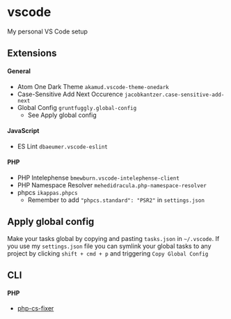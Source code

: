 # vscode
My personal VS Code setup

## Extensions
#### General
- Atom One Dark Theme `akamud.vscode-theme-onedark`
- Case-Sensitive Add Next Occurence `jacobkantzer.case-sensitive-add-next`
- Global Config `gruntfuggly.global-config`
  - See Apply global config

#### JavaScript
- ES Lint `dbaeumer.vscode-eslint`

#### PHP
- PHP Intelephense `bmewburn.vscode-intelephense-client`
- PHP Namespace Resolver `mehedidracula.php-namespace-resolver`
- phpcs `ikappas.phpcs`
  - Remember to add `"phpcs.standard": "PSR2"` in `settings.json`

## Apply global config
Make your tasks global by copying and pasting `tasks.json` in `~/.vscode`.
If you use my `settings.json` file you can symlink your global tasks to any project by clicking `shift + cmd + p` and triggering `Copy Global Config`

## CLI
#### PHP
- [php-cs-fixer](https://github.com/FriendsOfPHP/PHP-CS-Fixer)
